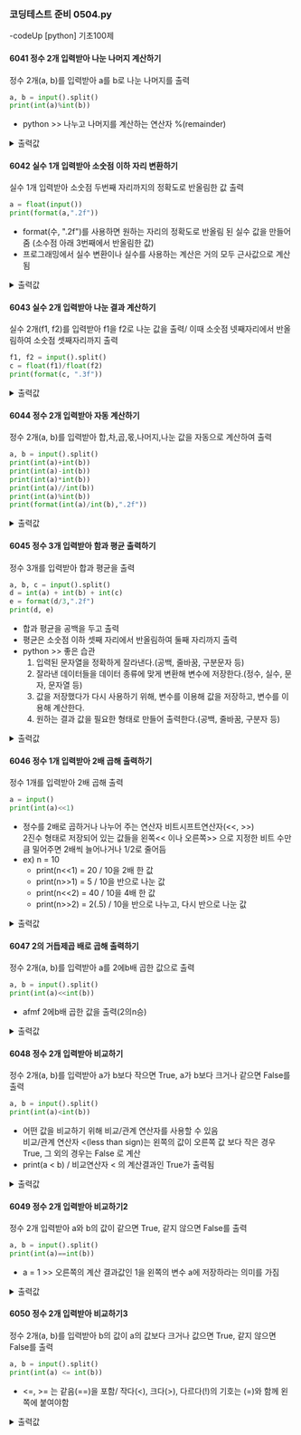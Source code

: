 ### 코딩테스트 준비 0504.py

-codeUp [python] 기초100제

#### 6041 정수 2개 입력받아 나눈 나머지 계산하기
정수 2개(a, b)를 입력받아 a를 b로 나눈 나머지를 출력
```py
a, b = input().split()
print(int(a)%int(b))
```
* python >> 나누고 나머지를 계산하는 연산자 %(remainder)
<details><summary>출력값</summary>
  입력값 : 5 2
  
  ```py
  1
  ```
  
  </details>
  
#### 6042 실수 1개 입력받아 소숫점 이하 자리 변환하기
실수 1개 입력받아 소숫점 두번째 자리까지의 정확도로 반올림한 값 출력
```py
a = float(input())
print(format(a,".2f"))
```
* format(수, ".2f")를 사용하면 원하는 자리의 정확도로 반올림 된 실수 값을 만들어 줌
  (소수점 아래 3번째에서 반올림한 값)
* 프로그래밍에서 실수 변환이나 실수를 사용하는 계산은 거의 모두 근사값으로 계산됨
<details><summary>출력값</summary>
  입력값 : 4.7892049
  
  ```py
  4.79
  ```
  
  </details>
  
#### 6043 실수 2개 입력받아 나눈 결과 계산하기
실수 2개(f1, f2)를 입력받아 f1을 f2로 나눈 값을 출력/ 이때 소숫점 넷째자리에서 반올림하여 소숫점 셋째자리까지 출력
```py
f1, f2 = input().split()
c = float(f1)/float(f2)
print(format(c, ".3f"))
```
<details><summary>출력값</summary>
  입력값 : 10.0 3.0
  
  ```py
  0.333
  ```
  
  </details>
  
#### 6044 정수 2개 입력받아 자동 계산하기
정수 2개(a, b)를 입력받아 합,차,곱,몫,나머지,나눈 값을 자동으로 계산하여 출력
```py
a, b = input().split()
print(int(a)+int(b))
print(int(a)-int(b))
print(int(a)*int(b))
print(int(a)//int(b))
print(int(a)%int(b))
print(format(int(a)/int(b),".2f"))
```
<details><summary>출력값</summary>
  입력값 : 10 3
  
  ```py
  13
  7
  30
  3
  1
  3.33
  ```
  
  </details>
  
#### 6045 정수 3개 입력받아 함과 평균 출력하기
정수 3개를 입력받아 합과 평균을 출력
```py
a, b, c = input().split()
d = int(a) + int(b) + int(c)
e = format(d/3,".2f")
print(d, e)
```
* 합과 평균을 공백을 두고 출력
* 평균은 소숫점 이하 셋째 자리에서 반올림하여 둘째 자리까지 출력
* python >> 좋은 습관
  1. 입력된 문자열을 정확하게 잘라낸다.(공백, 줄바꿈, 구분문자 등)
  2. 잘라낸 데이터들을 데이터 종류에 맞게 변환해 변수에 저장한다.(정수, 실수, 문자, 문자열 등)
  3. 값을 저장했다가 다시 사용하기 위해, 변수를 이용해 값을 저장하고, 변수를 이용해 계산한다.
  4. 원하는 결과 값을 필요한 형태로 만들어 출력한다.(공백, 줄바꿈, 구분자 등)
<details><summary>출력값</summary>
  입력값 : 1 2 3
  
  ```py
  6 2.00
  ```
  
  </details>

#### 6046 정수 1개 입력받아 2배 곱해 출력하기
정수 1개를 입력받아 2배 곱해 출력
```py
a = input()
print(int(a)<<1)
```
* 정수를 2배로 곱하거나 나누어 주는 연산자 비트시프트연산자(<<, >>)<br>
  2진수 형태로 저장되어 있는 값들을 왼쪽<< 이나 오른쪽>> 으로 지정한 비트 수만큼 밀어주면 2배씩 늘어나거나 1/2로 줄어듬
* ex) n = 10
  - print(n<<1) = 20 / 10을 2배 한 값
  - print(n>>1) = 5 / 10을 반으로 나눈 값
  - print(n<<2) = 40 / 10을 4배 한 값
  - print(n>>2) = 2(.5) / 10을 반으로 나누고, 다시 반으로 나눈 값
<details><summary>출력값</summary>
  입력값 : 1024
  
  ```py
  2048
  ```
  
  </details>

#### 6047 2의 거듭제곱 배로 곱해 출력하기
정수 2개(a, b)를 입력받아 a를 2에b배 곱한 값으로 출력
```py
a, b = input().split()
print(int(a)<<int(b))
```
* afmf 2에b배 곱한 값을 출력(2의n승)
<details><summary>출력값</summary>
  입력값 : 1 3
  
  ```py
  8
  ```
  
  </details>
  
#### 6048 정수 2개 입력받아 비교하기
정수 2개(a, b)를 입력받아 a가 b보다 작으면 True, a가 b보다 크거나 같으면 False를 출력
```py
a, b = input().split()
print(int(a)<int(b))
```
* 어떤 값을 비교하기 위해 비교/관계 연산자를 사용할 수 있음<br>
  비교/관계 연산자 <(less than sign)는 왼쪽의 값이 오른쪽 값 보다 작은 경우 True, 그 외의 경우는 False 로 계산
* print(a < b) / 비교연산자 < 의 계산결과인 True가 출력됨
<details><summary>출력값</summary>
  입력값 : 2 4
  
  ```py
  True
  ```
  
  </details>

#### 6049 정수 2개 입력받아 비교하기2
정수 2개 입력받아 a와 b의 값이 같으면 True, 같지 않으면 False를 출력
```py
a, b = input().split()
print(int(a)==int(b))
```
* a = 1 >> 오른쪽의 계산 결과값인 1을 왼쪽의 변수 a에 저장하라는 의미를 가짐
<details><summary>출력값</summary>
  입력값 : 22 22
  
  ```py
  True
  ```
  
  </details>
  
#### 6050 정수 2개 입력받아 비교하기3
정수 2개(a, b)를 입력받아 b의 값이 a의 값보다 크거나 값으면 True, 같지 않으면 False를 출력
```py
a, b = input().split()
print(int(a) <= int(b))
```
* <=, >= 는 같음(==)을 포함/ 작다(<), 크다(>), 다르다(!)의 기호는 (=)와 함께 왼쪽에 붙여야함
<details><summary>출력값</summary>
  입력값 : 0 -1
  
  ```py
  False
  ```
  
  </details>

